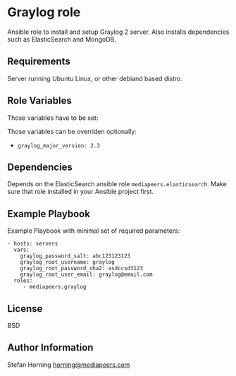 # Graylog role

Ansible role to install and setup Graylog 2 server. Also installs dependencies such as ElasticSearch and MongoDB.


## Requirements

Server running Ubuntu Linux, or other debiand based distro.


## Role Variables

Those variables have to be set:

Those variables can be overriden optionally:
- `graylog_major_version: 2.3`


## Dependencies

Depends on the ElasticSearch ansible role `mediapeers.elasticsearch`. Make sure that role installed in your Ansible project first.

## Example Playbook

Example Playbook with minimal set of required parameters:

    - hosts: servers
      vars:
        graylog_password_salt: abc123123123
        graylog_root_username: graylog
        graylog_root_password_sha2: asdccsd3123
        graylog_root_user_email: graylog@email.com
      roles:
         - mediapeers.graylog

## License

BSD

## Author Information

Stefan Horning <horning@mediapeers.com>
